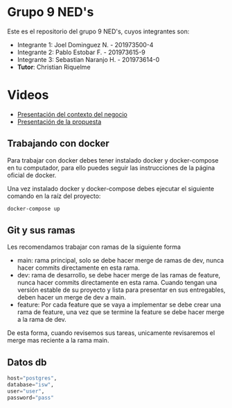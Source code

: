 # Grupo 9 NED's

Este es el repositorio del grupo 9 NED's, cuyos integrantes son:

* Integrante 1: Joel Dominguez N. - 201973500-4
* Integrante 2: Pablo Estobar F. -  201973615-9
* Integrante 3: Sebastian Naranjo H. - 201973614-0
* **Tutor**: Christian Riquelme

# Videos

- [Presentación del contexto del negocio](https://youtu.be/NC5jpBDBrCM)
- [Presentación de la propuesta](https://youtu.be/saKhDmEK148)

## Trabajando con docker

Para trabajar con docker debes tener instalado docker y docker-compose en tu computador, para ello puedes seguir las instrucciones de la página oficial de docker.

Una vez instalado docker y docker-compose debes ejecutar el siguiente comando en la raíz del proyecto:

```bash
docker-compose up
```

## Git y sus ramas

Les recomendamos trabajar con ramas de la siguiente forma

* main: rama principal, solo se debe hacer merge de ramas de dev, nunca hacer commits directamente en esta rama.
* dev: rama de desarrollo, se debe hacer merge de las ramas de feature, nunca hacer commits directamente en esta rama. Cuando tengan una versión estable de su proyecto y lista para presentar en sus entregables, deben hacer un merge de dev a main.
* feature: Por cada feature que se vaya a implementar se debe crear una rama de feature, una vez que se termine la feature se debe hacer merge a la rama de dev.  

De esta forma, cuando revisemos sus tareas, unicamente revisaremos el merge mas reciente a la rama main.  

## Datos db 
```py
host="postgres",
database="isw",
user="user",
password="pass"

```
